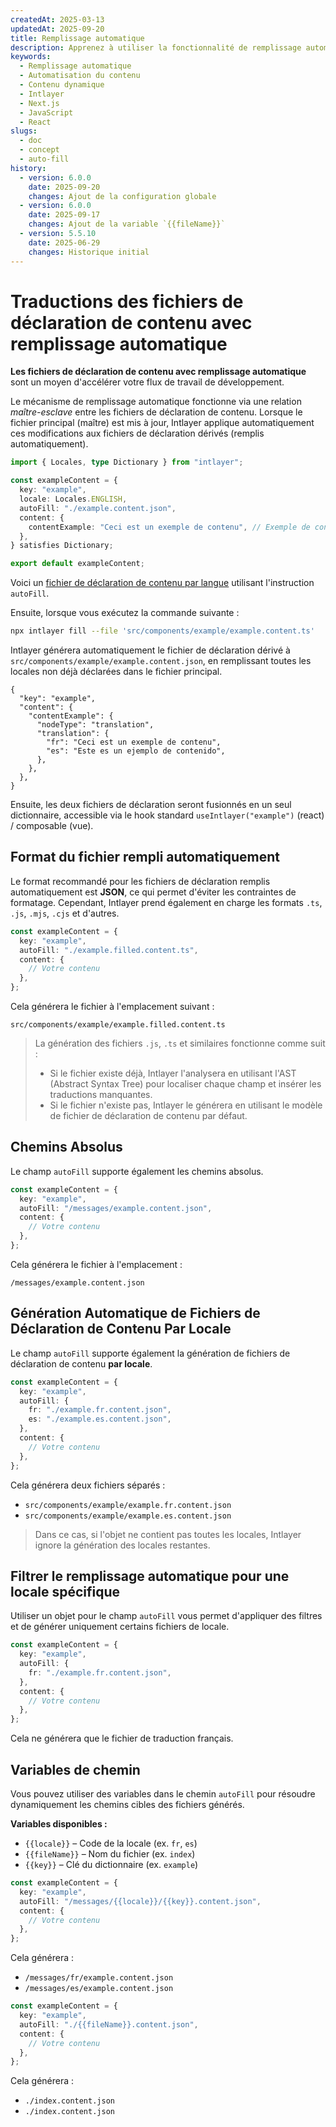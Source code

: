 ```yaml
---
createdAt: 2025-03-13
updatedAt: 2025-09-20
title: Remplissage automatique
description: Apprenez à utiliser la fonctionnalité de remplissage automatique dans Intlayer pour remplir automatiquement le contenu en fonction de modèles prédéfinis. Suivez cette documentation pour implémenter efficacement les fonctionnalités de remplissage automatique dans votre projet.
keywords:
  - Remplissage automatique
  - Automatisation du contenu
  - Contenu dynamique
  - Intlayer
  - Next.js
  - JavaScript
  - React
slugs:
  - doc
  - concept
  - auto-fill
history:
  - version: 6.0.0
    date: 2025-09-20
    changes: Ajout de la configuration globale
  - version: 6.0.0
    date: 2025-09-17
    changes: Ajout de la variable `{{fileName}}`
  - version: 5.5.10
    date: 2025-06-29
    changes: Historique initial
---
```


# Traductions des fichiers de déclaration de contenu avec remplissage automatique

**Les fichiers de déclaration de contenu avec remplissage automatique** sont un moyen d'accélérer votre flux de travail de développement.

Le mécanisme de remplissage automatique fonctionne via une relation _maître-esclave_ entre les fichiers de déclaration de contenu. Lorsque le fichier principal (maître) est mis à jour, Intlayer applique automatiquement ces modifications aux fichiers de déclaration dérivés (remplis automatiquement).

```ts fileName="src/components/example/example.content.ts"
import { Locales, type Dictionary } from "intlayer";

const exampleContent = {
  key: "example",
  locale: Locales.ENGLISH,
  autoFill: "./example.content.json",
  content: {
    contentExample: "Ceci est un exemple de contenu", // Exemple de contenu
  },
} satisfies Dictionary;

export default exampleContent;
```

Voici un [fichier de déclaration de contenu par langue](https://github.com/aymericzip/intlayer/blob/main/docs/docs/fr/per_locale_file.md) utilisant l'instruction `autoFill`.

Ensuite, lorsque vous exécutez la commande suivante :

```bash
npx intlayer fill --file 'src/components/example/example.content.ts'
```

Intlayer générera automatiquement le fichier de déclaration dérivé à `src/components/example/example.content.json`, en remplissant toutes les locales non déjà déclarées dans le fichier principal.

```json5 fileName="src/components/example/example.content.json"
{
  "key": "example",
  "content": {
    "contentExample": {
      "nodeType": "translation",
      "translation": {
        "fr": "Ceci est un exemple de contenu",
        "es": "Este es un ejemplo de contenido",
      },
    },
  },
}
```

Ensuite, les deux fichiers de déclaration seront fusionnés en un seul dictionnaire, accessible via le hook standard `useIntlayer("example")` (react) / composable (vue).

## Format du fichier rempli automatiquement

Le format recommandé pour les fichiers de déclaration remplis automatiquement est **JSON**, ce qui permet d'éviter les contraintes de formatage. Cependant, Intlayer prend également en charge les formats `.ts`, `.js`, `.mjs`, `.cjs` et d'autres.

```ts fileName="src/components/example/example.content.ts"
const exampleContent = {
  key: "example",
  autoFill: "./example.filled.content.ts",
  content: {
    // Votre contenu
  },
};
```

Cela générera le fichier à l'emplacement suivant :

```
src/components/example/example.filled.content.ts
```

> La génération des fichiers `.js`, `.ts` et similaires fonctionne comme suit :
>
> - Si le fichier existe déjà, Intlayer l'analysera en utilisant l'AST (Abstract Syntax Tree) pour localiser chaque champ et insérer les traductions manquantes.
> - Si le fichier n'existe pas, Intlayer le générera en utilisant le modèle de fichier de déclaration de contenu par défaut.

## Chemins Absolus

Le champ `autoFill` supporte également les chemins absolus.

```ts fileName="src/components/example/example.content.ts"
const exampleContent = {
  key: "example",
  autoFill: "/messages/example.content.json",
  content: {
    // Votre contenu
  },
};
```

Cela générera le fichier à l'emplacement :

```
/messages/example.content.json
```

## Génération Automatique de Fichiers de Déclaration de Contenu Par Locale

Le champ `autoFill` supporte également la génération de fichiers de déclaration de contenu **par locale**.

```ts fileName="src/components/example/example.content.ts"
const exampleContent = {
  key: "example",
  autoFill: {
    fr: "./example.fr.content.json",
    es: "./example.es.content.json",
  },
  content: {
    // Votre contenu
  },
};
```

Cela générera deux fichiers séparés :

- `src/components/example/example.fr.content.json`
- `src/components/example/example.es.content.json`

> Dans ce cas, si l'objet ne contient pas toutes les locales, Intlayer ignore la génération des locales restantes.

## Filtrer le remplissage automatique pour une locale spécifique

Utiliser un objet pour le champ `autoFill` vous permet d'appliquer des filtres et de générer uniquement certains fichiers de locale.

```ts fileName="src/components/example/example.content.ts"
const exampleContent = {
  key: "example",
  autoFill: {
    fr: "./example.fr.content.json",
  },
  content: {
    // Votre contenu
  },
};
```

Cela ne générera que le fichier de traduction français.

## Variables de chemin

 Vous pouvez utiliser des variables dans le chemin `autoFill` pour résoudre dynamiquement les chemins cibles des fichiers générés.

**Variables disponibles :**

- `{{locale}}` – Code de la locale (ex. `fr`, `es`)
- `{{fileName}}` – Nom du fichier (ex. `index`)
- `{{key}}` – Clé du dictionnaire (ex. `example`)

```ts fileName="src/components/example/index.content.ts"
const exampleContent = {
  key: "example",
  autoFill: "/messages/{{locale}}/{{key}}.content.json",
  content: {
    // Votre contenu
  },
};
```

Cela générera :

- `/messages/fr/example.content.json`
- `/messages/es/example.content.json`

```ts fileName="src/components/example/index.content.ts"
const exampleContent = {
  key: "example",
  autoFill: "./{{fileName}}.content.json",
  content: {
    // Votre contenu
  },
};
```

Cela générera :

- `./index.content.json`
- `./index.content.json`
